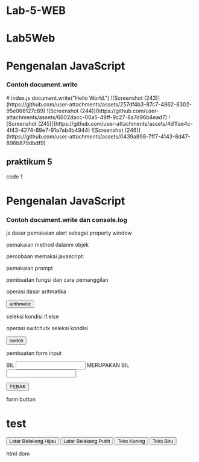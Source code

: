 # Lab-5-WEB

# Lab5Web
<!DOCTYPE html>
<html lang="en">
<head>
    <meta charset="UTF-8">
    <meta name="viewport" content="width=device-width, initial-scale=1.0">
    <title>Document</title>
    <script type="text/JavaScript" src="index.js"></script>
    <script type class="text/JavaScript">
        alert("Javascript pada tag head.");
    </script>
</head>
<body>
    <h1>Pengenalan JavaScript</h1>
    <h3>Contoh document.write</h3>
    <script>
        document.write("Hello World");
    </script>
</body>
</html>
# index.js
document.write("Hello World.")
![Screenshot (243)](https://github.com/user-attachments/assets/257df4b3-87c7-4862-8302-95e066127c89)
![Screenshot (244)](https://github.com/user-attachments/assets/6602dacc-06a5-49ff-9c27-8a7d96b4ead7)
![Screenshot (245)](https://github.com/user-attachments/assets/4d1fae4c-4f43-4274-89e7-91a7ab4b4944)
![Screenshot (246)](https://github.com/user-attachments/assets/0439a898-7ff7-4143-8d47-896b879dbdf9)

## praktikum 5
code 1
<!DOCTYPE html>
<html lang="en">
<head>
    <meta charset="UTF-8">
    <meta name="viewport" content="width=device-width, initial-scale=1.0">
    <title>Mengenal JavaScript</title>
</head>
<body>
    <h1>Pengenalan JavaScript</h1>
    <h3>Contoh document.write dan console.log</h3>
    <script>
        document.write("Hello World");
        console.log("Hello World");
    </script>
</body>
</html>

js dasar
pemakaian alert sebagai property window
<!DOCTYPE html>
<html>
<head>
    <title>alert box</title>
</head>
<body>
    <script language = "javascript">
        window.alert("ini merupakan pesan untuk anda");
    </script>
</body>
</html>

pemakaian method dalanm objek
<!DOCTYPE html>
<html>
    <head>
        <title>skrip javascript</title>
    </head>
    <body>
        percobaan memakai javascript:<br>
        <script language = "javascript">
            document.write("selamat mencoba javascript<br>");
            document.write("semoga sukses!");
        </script>
    </body>
</html>

pemakaian prompt
<!DOCTYPE html>
<html>
    <head>
        <title>pemasukan data</title>
    </head>
    <body>
        <script language = "javascript">
            var nama = prompt("siapa nama anda?", "masukkan nama anda");
            document.write("hai, " + nama);
        </script>
    </body>
</html>

pembuatan fungsi dan cara pemanggilan
<!DOCTYPE html>
<html>
<head>
    <title>contoh program Javascript</title>
    <script language="javascript">
        function pesan () {
            alert ("memanggil javascript lewat body onload")
        }
    </script>
</head>
<body onload=pesan()>
</body>
</html>

operasi dasar aritmatika
<html>
    <head>
        <title>contoh program javascript</title>
        <script language="javascript">
        function test (val1,val2)
        {
            document.write("<br>"+"perkalian : val1*val2 "+"<br>")
            document.write(val1*val2)
            document.write("<br>"+"pembagian : val1/val2 "+"<br>")
            document.write(val1/val2)
            document.write("<br>"+"penjumlahan : val1+val2 "+"<br>")
            document.write(val1+val2)
            document.write("<br>"+"pengurangan : val1-val2 "+"<br>")
            document.write(val1-val2)
            document.write("<br>"+"modulus : val1%val2 "+"<br>")
            document.write(val1%val2)
        }
        </script>
    </head>
    <body>
        <input type="button" name="button1" value="arithmetic" onclick=test(9,4)>
    </body>
</html>

seleksi kondisi if.else
<html>
    <head>
        <title>contoh if-else</title>
    </head>
    <body>
        <script language = "javascript">
            var nilai = prompt("nilai (0-100): ", 0);
            var hasil = "";
            if (nilai >= 60)
            hasil = "lulus";
            else
            hasil = "tidak lulus";
        document.write("hasil: " + hasil);
        </script>
    </body>
</html>

operasi switchutk seleksi kondisi
<html>
    <head>
        <title>contoh program javascript</title>
        <script language="javascript">
            function test ()
            {
                val1=window.prompt("input nilai (1-5): ")
                switch (val1)
                {
                    case "1" :
                        document.write("bilangan satu")
                        break
                    case "2" :
                        document.write("bilangan dua")
                        break
                    case "3" :
                        document.write("bilangan tiga")
                        break
                    case "4" :
                        document.write("bilangan empat")
                        break
                    case "5" :
                        document.write("bilangan lima")
                        break
                    default :
                        document.write("bilangan lainnya")
                }
            }
        </script>
    </head>
<body>
    <input type="button" name="button1" value="switch" onclick=test()>
</body>
</html>

pembuatan form input
<html>
    <head>
        <script language="javascript">
        function test () {
            var val1=document.kirim.T1.value
            if (val1%2==0)
                document.kirim.T2.value=" bilangan genap"
            else
                document.kirim.T2.value="bilangan ganjil"
        }
        </script>
    </head>
    <body>
        <form method="POST" name="kirim">
            <p>BIL <input type="text" name="T1" size="20">
            MERUPAKAN BIL <input type="text" name="T2" size="20"></p>
            <p><input type="button" value="TEBAK" name="B1" onclick=test()></p>
        </form>
    </body>
</html>

form button
<html>
    <head>
        <title>objek document</title>
    </head>
    <body>
        <script language = "javascript">
            function ubahWarnaLB(warna) {
                document.bgColor = warna;
            }
            function ubahWarnaLD(warna) {
                document.fgColor = warna;
            }
        </script>
        <h1>test</h1>
        <form>
            <input type="button" value="Latar Belakang Hijau" onclick="ubahWarnaLB('GREEN')">
            <input type="button" value="Latar Belakang Putih" onclick="ubahWarnaLB('WHITE')">
            <input type="button" value="Teks Kuning" onclick="ubahWarnaLD('YELLOW')">
            <input type="button" value="Teks Biru" onclick="ubahWarnaLD('BLUE')">
        </form>
        <script language = "javascript">
            document.write("Dimodifikasi terakhir pada" +
            document.lastModified);
        </script>
    </body>
</html>

html dom
<!--file : daftar menu.html-->
<html>
    <head>
        <title>Daftar Menu</title>
        <script>
            function hitung(ele) {
                var total = document.getElementById('total').value;
                    total = (total ? parseInt(total) : 0);
                var harga = 0;

                if (ele.checked) {
                    harga = ele.value;
                    total += parseInt(harga);
                } else {
                    harga = ele.value;
                    if (total > 0)
                        total -= parseInt(harga);
                }

                document.getElementById('total').value = total;
            } 
        </script>
    </head>
    <body>
        <h1>Daftar Menu Makanan</h1>
        <label><input type="checkbox" value="5000" id="menu1" onclick="hitung(this);" /> Ayam Goreng Rp. 5.000</label><br />
        <label><input type="checkbox" value="500" id="menu2" onclick="hitung(this);" /> Tempe Goreng Rp. 500</label><br />
        <label><input type="checkbox" value="2500" id="menu3" onclick="hitung(this);" /> Telor Dadar Rp. 2.500</label><hr />
        <strong>Total Bayar: Rp. <input id="total" type="text"/></strong>
    </body>
</html>


script pertanyaan dan tugas validasi form
<!DOCTYPE html>
<html lang="id">
    <head>
        <meta charset="UTF-8">
        <meta name="viewport" content="width=device-width, initial-scale=1.0">
        <title>Validasi Form Bilangan Ganjil atau Genap</title>
        <style>
            .error { color: red; }
        </style>
        <script language="javascript">
            function cekBilangan() {
                // Ambil nilai dari input T1
                var val1 = document.forms["kirim"]["T1"].value;
                var hasil = document.forms["kirim"]["T2"];
                var errorMessage = document.getElementById("errorMessage");

                // Bersihkan pesan kesalahan
                errorMessage.textContent = "";
                
                // Pastikan input tidak kosong
                if (val1 === "") {
                    errorMessage.textContent = "Harap masukkan bilangan.";
                    hasil.value = ""; // Kosongkan hasil
                    return false;
                }

                // Pastikan input adalah angka
                if (isNaN(val1)) {
                    errorMessage.textContent = "Input harus berupa angka.";
                    hasil.value = ""; // Kosongkan hasil
                    return false;
                }

                // Pastikan angka adalah bilangan bulat
                if (!Number.isInteger(parseFloat(val1))) {
                    errorMessage.textContent = "Harap masukkan bilangan bulat.";
                    hasil.value = ""; // Kosongkan hasil
                    return false;
                }

                // Tentukan apakah bilangan genap atau ganjil
                if (val1 % 2 == 0) {
                    hasil.value = "Bilangan Genap";
                } else {
                    hasil.value = "Bilangan Ganjil";
                }
                return true;
            }
        </script>
    </head>
    <body>
        <h1>Cek Bilangan Ganjil atau Genap</h1>
        <form name="kirim" onsubmit="return cekBilangan()">
            <p>
                Masukkan Bilangan: <input type="text" name="T1" size="20">
            </p>
            <p>
                Hasil: <input type="text" name="T2" size="20" readonly>
            </p>
            <p class="error" id="errorMessage"></p>
            <p>
                <input type="button" value="Cek Bilangan" onclick="cekBilangan()">
            </p>
        </form>
    </body>
</html>
